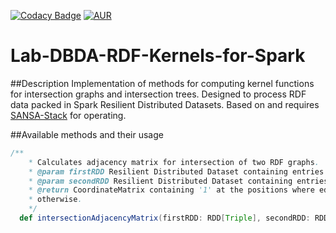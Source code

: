 [![Codacy Badge](https://api.codacy.com/project/badge/Grade/da88f5d82fdb4c08a9640d023af36442)](https://www.codacy.com/app/DennisKubitza/Lab-DBDA-RDF-Kernels-for-Spark?utm_source=github.com&amp;utm_medium=referral&amp;utm_content=DennisKubitza/Lab-DBDA-RDF-Kernels-for-Spark&amp;utm_campaign=Badge_Grade)
[![AUR](https://img.shields.io/aur/license/yaourt.svg)]()
# Lab-DBDA-RDF-Kernels-for-Spark

##Description
Implementation of methods for computing kernel functions for intersection graphs and intersection trees. Designed to process RDF data packed in Spark Resilient Distributed Datasets. Based on and requires [SANSA-Stack](https://github.com/SANSA-Stack/) for operating.

##Available methods and their usage

```scala
/**
 	* Calculates adjacency matrix for intersection of two RDF graphs.
 	* @param firstRDD Resilient Distributed Dataset containing entries of RDF triples.
 	* @param secondRDD Resilient Distributed Dataset containing entries of RDF triples.
 	* @return CoordinateMatrix containing '1' at the positions where edges exist and '0'
 	* otherwise.
 	*/
  def intersectionAdjacencyMatrix(firstRDD: RDD[Triple], secondRDD: RDD[Triple]) : CoordinateMatrix
```

